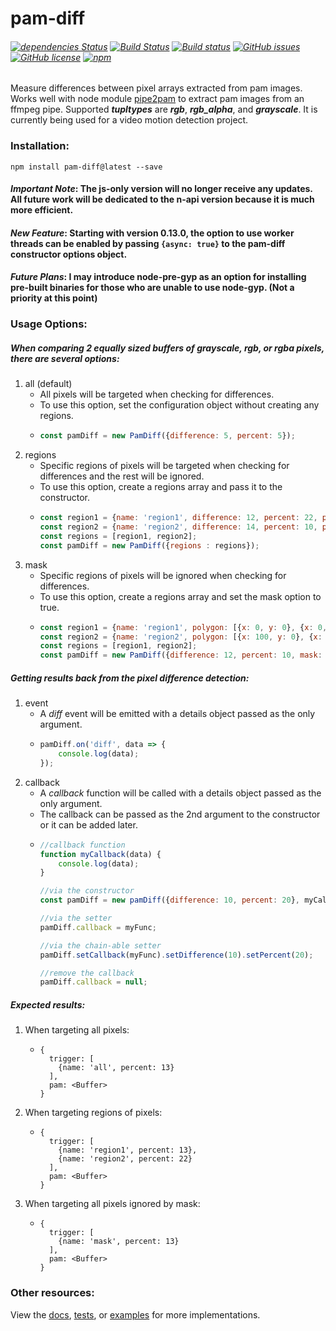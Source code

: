 # pam-diff
###### [![dependencies Status](https://david-dm.org/kevinGodell/pam-diff/master/status.svg)](https://david-dm.org/kevinGodell/pam-diff/master) [![Build Status](https://travis-ci.org/kevinGodell/pam-diff.svg?branch=master)](https://travis-ci.org/kevinGodell/pam-diff) [![Build status](https://ci.appveyor.com/api/projects/status/hu6qw285sm6vfwtd/branch/master?svg=true)](https://ci.appveyor.com/project/kevinGodell/pam-diff/branch/master) [![GitHub issues](https://img.shields.io/github/issues/kevinGodell/pam-diff.svg)](https://github.com/kevinGodell/pam-diff/issues) [![GitHub license](https://img.shields.io/badge/license-MIT-blue.svg)](https://raw.githubusercontent.com/kevinGodell/pam-diff/master/LICENSE) [![npm](https://img.shields.io/npm/dt/pam-diff.svg?style=flat-square)](https://www.npmjs.com/package/pam-diff)
Measure differences between pixel arrays extracted from pam images. Works well with node module [pipe2pam](https://www.npmjs.com/package/pipe2pam) to extract pam images from an ffmpeg pipe. Supported ***tupltypes*** are ***rgb***, ***rgb_alpha***, and ***grayscale***. It is currently being used for a video motion detection project.
### Installation:
``` 
npm install pam-diff@latest --save
```
#### *Important Note*: The js-only version will no longer receive any updates. All future work will be dedicated to the n-api version because it is much more efficient.
#### *New Feature*: Starting with version 0.13.0, the option to use worker threads can be enabled by passing `{async: true}` to the pam-diff constructor options object.
#### *Future Plans*: I may introduce node-pre-gyp as an option for installing pre-built binaries for those who are unable to use node-gyp. (Not a priority at this point)
### Usage Options:
##### When comparing 2 equally sized buffers of grayscale, rgb, or rgba pixels, there are several options:
1. all (default)
    - All pixels will be targeted when checking for differences.
    - To use this option, set the configuration object without creating any regions.
    - ```javascript
      const pamDiff = new PamDiff({difference: 5, percent: 5});
      ```
2. regions
    - Specific regions of pixels will be targeted when checking for differences and the rest will be ignored.
    - To use this option, create a regions array and pass it to the constructor.
    - ```javascript
      const region1 = {name: 'region1', difference: 12, percent: 22, polygon: [{x: 0, y: 0}, {x: 0, y: 225}, {x: 100, y: 225}, {x: 100, y: 0}]};
      const region2 = {name: 'region2', difference: 14, percent: 10, polygon: [{x: 100, y: 0}, {x: 100, y: 225}, {x: 200, y: 225}, {x: 200, y: 0}]};
      const regions = [region1, region2];
      const pamDiff = new PamDiff({regions : regions});
      ```
3. mask
    - Specific regions of pixels will be ignored when checking for differences.
    - To use this option, create a regions array and set the mask option to true.
    - ```javascript
      const region1 = {name: 'region1', polygon: [{x: 0, y: 0}, {x: 0, y: 225}, {x: 100, y: 225}, {x: 100, y: 0}]};
      const region2 = {name: 'region2', polygon: [{x: 100, y: 0}, {x: 100, y: 225}, {x: 200, y: 225}, {x: 200, y: 0}]};
      const regions = [region1, region2];
      const pamDiff = new PamDiff({difference: 12, percent: 10, mask: true, regions : regions});
      ```
##### Getting results back from the pixel difference detection:
1. event
    - A *diff* event will be emitted with a details object passed as the only argument.
    - ```javascript
      pamDiff.on('diff', data => {
          console.log(data);
      }); 
      ```
2. callback
    - A *callback* function will be called with a details object passed as the only argument.
    - The callback can be passed as the 2nd argument to the constructor or it can be added later.
    - ```javascript
      //callback function      
      function myCallback(data) {
          console.log(data);
      }

      //via the constructor
      const pamDiff = new pamDiff({difference: 10, percent: 20}, myCallback);

      //via the setter
      pamDiff.callback = myFunc;

      //via the chain-able setter
      pamDiff.setCallback(myFunc).setDifference(10).setPercent(20);

      //remove the callback
      pamDiff.callback = null;
      ```
##### Expected results:
1. When targeting all pixels:
    - ```
      {
        trigger: [
          {name: 'all', percent: 13}
        ],
        pam: <Buffer>
      }
      ```
2. When targeting regions of pixels:
    - ```
      {
        trigger: [
          {name: 'region1', percent: 13},
          {name: 'region2', percent: 22}
        ],
        pam: <Buffer>
      }
      ```
3. When targeting all pixels ignored by mask:
    - ```
      {
        trigger: [
          {name: 'mask', percent: 13}
        ],
        pam: <Buffer>
      }
      ```
### Other resources:
View the [docs](https://kevingodell.github.io/pam-diff/PamDiff.html), [tests](https://github.com/kevinGodell/pam-diff/tree/master/tests), or [examples](https://github.com/kevinGodell/pam-diff/tree/master/examples) for more implementations.